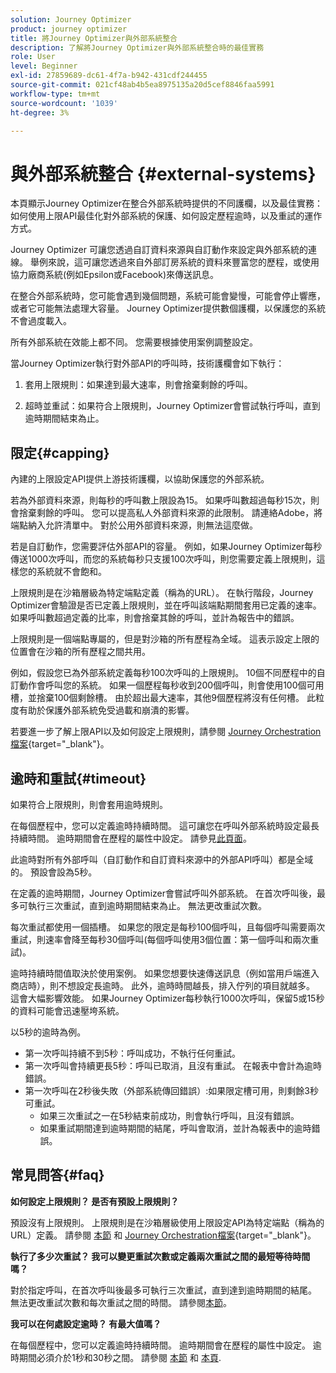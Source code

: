```yaml
---
solution: Journey Optimizer
product: journey optimizer
title: 將Journey Optimizer與外部系統整合
description: 了解將Journey Optimizer與外部系統整合時的最佳實務
role: User
level: Beginner
exl-id: 27859689-dc61-4f7a-b942-431cdf244455
source-git-commit: 021cf48ab4b5ea8975135a20d5cef8846faa5991
workflow-type: tm+mt
source-wordcount: '1039'
ht-degree: 3%

---
```


# 與外部系統整合 {#external-systems}

本頁顯示Journey Optimizer在整合外部系統時提供的不同護欄，以及最佳實務：如何使用上限API最佳化對外部系統的保護、如何設定歷程逾時，以及重試的運作方式。

Journey Optimizer 可讓您透過自訂資料來源與自訂動作來設定與外部系統的連線。 舉例來說，這可讓您透過來自外部訂房系統的資料來豐富您的歷程，或使用協力廠商系統(例如Epsilon或Facebook)來傳送訊息。

在整合外部系統時，您可能會遇到幾個問題，系統可能會變慢，可能會停止響應，或者它可能無法處理大容量。 Journey Optimizer提供數個護欄，以保護您的系統不會過度載入。

所有外部系統在效能上都不同。 您需要根據使用案例調整設定。

當Journey Optimizer執行對外部API的呼叫時，技術護欄會如下執行：

1. 套用上限規則：如果達到最大速率，則會捨棄剩餘的呼叫。

2. 超時並重試：如果符合上限規則，Journey Optimizer會嘗試執行呼叫，直到逾時期間結束為止。

## 限定{#capping}

內建的上限設定API提供上游技術護欄，以協助保護您的外部系統。

若為外部資料來源，則每秒的呼叫數上限設為15。 如果呼叫數超過每秒15次，則會捨棄剩餘的呼叫。 您可以提高私人外部資料來源的此限制。 請連絡Adobe，將端點納入允許清單中。 對於公用外部資料來源，則無法這麼做。

若是自訂動作，您需要評估外部API的容量。 例如，如果Journey Optimizer每秒傳送1000次呼叫，而您的系統每秒只支援100次呼叫，則您需要定義上限規則，這樣您的系統就不會飽和。

上限規則是在沙箱層級為特定端點定義（稱為的URL）。 在執行階段，Journey Optimizer會驗證是否已定義上限規則，並在呼叫該端點期間套用已定義的速率。 如果呼叫數超過定義的比率，則會捨棄其餘的呼叫，並計為報告中的錯誤。

上限規則是一個端點專屬的，但是對沙箱的所有歷程為全域。 這表示設定上限的位置會在沙箱的所有歷程之間共用。

例如，假設您已為外部系統定義每秒100次呼叫的上限規則。 10個不同歷程中的自訂動作會呼叫您的系統。 如果一個歷程每秒收到200個呼叫，則會使用100個可用槽，並捨棄100個剩餘槽。 由於超出最大速率，其他9個歷程將沒有任何槽。 此粒度有助於保護外部系統免受過載和崩潰的影響。

若要進一步了解上限API以及如何設定上限規則，請參閱 [Journey Orchestration檔案](https://experienceleague.adobe.com/docs/journeys/using/working-with-apis/capping.html){target=&quot;_blank&quot;}。

## 逾時和重試{#timeout}

如果符合上限規則，則會套用逾時規則。

在每個歷程中，您可以定義逾時持續時間。 這可讓您在呼叫外部系統時設定最長持續時間。 逾時期間會在歷程的屬性中設定。 請參見[此頁面](../building-journeys/journey-gs.md#timeout_and_error)。

此逾時對所有外部呼叫（自訂動作和自訂資料來源中的外部API呼叫）都是全域的。 預設會設為5秒。

在定義的逾時期間，Journey Optimizer會嘗試呼叫外部系統。 在首次呼叫後，最多可執行三次重試，直到逾時期間結束為止。 無法更改重試次數。

每次重試都使用一個插槽。 如果您的限定是每秒100個呼叫，且每個呼叫需要兩次重試，則速率會降至每秒30個呼叫(每個呼叫使用3個位置：第一個呼叫和兩次重試)。

逾時持續時間值取決於使用案例。 如果您想要快速傳送訊息（例如當用戶端進入商店時），則不想設定長逾時。 此外，逾時時間越長，排入佇列的項目就越多。 這會大幅影響效能。 如果Journey Optimizer每秒執行1000次呼叫，保留5或15秒的資料可能會迅速壓垮系統。

以5秒的逾時為例。

* 第一次呼叫持續不到5秒：呼叫成功，不執行任何重試。
* 第一次呼叫會持續更長5秒：呼叫已取消，且沒有重試。 在報表中會計為逾時錯誤。
* 第一次呼叫在2秒後失敗（外部系統傳回錯誤）:如果限定槽可用，則剩餘3秒可重試。
   * 如果三次重試之一在5秒結束前成功，則會執行呼叫，且沒有錯誤。
   * 如果重試期間達到逾時期間的結尾，呼叫會取消，並計為報表中的逾時錯誤。

## 常見問答{#faq}

**如何設定上限規則？ 是否有預設上限規則？**

預設沒有上限規則。 上限規則是在沙箱層級使用上限設定API為特定端點（稱為的URL）定義。 請參閱 [本節](../configuration/external-systems.md#capping) 和 [Journey Orchestration檔案](https://experienceleague.adobe.com/docs/journeys/using/working-with-apis/capping.html){target=&quot;_blank&quot;}。

**執行了多少次重試？ 我可以變更重試次數或定義兩次重試之間的最短等待時間嗎？**

對於指定呼叫，在首次呼叫後最多可執行三次重試，直到達到逾時期間的結尾。 無法更改重試次數和每次重試之間的時間。 請參閱[本節](../configuration/external-systems.md#timeout)。

**我可以在何處設定逾時？ 有最大值嗎？**

在每個歷程中，您可以定義逾時持續時間。 逾時期間會在歷程的屬性中設定。 逾時期間必須介於1秒和30秒之間。 請參閱 [本節](../configuration/external-systems.md#timeout) 和 [本頁](../building-journeys/journey-gs.md#timeout_and_error).